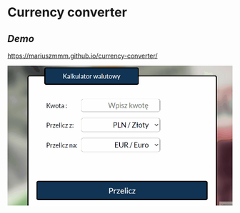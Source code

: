 # **Currency converter**

## *Demo*

https://mariuszmmm.github.io/currency-converter/

![Currency converter](/images/animation.gif)
